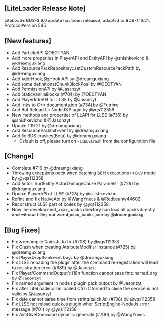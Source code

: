 ## [LiteLoader Release Note]
LiteLoaderBDS-2.6.0 update has been released, adapted to BDS-1.19.21, ProtocolVersion 545

## [New features]
- Add ParticleAPI @OEOTYAN
- Add more properties in PlayerAPI and EntityAPI by @shishkevichd & @dreamguxiang
- Add ResourcePackRepository::setCustomResourcePackPath by @dreamguxiang
- Add AddrHook,SigHook API by @dreamguxiang
- Add some definitions(ChunkBlockPos) by @OEOTYAN
- Add PermissionAPI by @Jasonzyt
- Add StaticVanillaBlocks (#704) by @OEOTYAN
- Add PlayerInfoAPI for LLSE by @Jasonzyt
- Add links to C++ documentation (#734) by @Futrime
- Add Hot Reload for NodeJS Plugin  by @yqs112358
- New methods and properties of LLAPI for LLSE (#726) by @shishkevichd & @Jasonzyt
- Update 1.19.21 by @dreamguxiang
- Add ResourcePackInitEvent by @dreamguxiang
- Add fix BDS crashes(Beta) by @dreamguxiang
  - Default is off, please turn on `FixBDSCrash` from the configuration file

## [Change]
- Complete #716 by @dreamguxiang
- Throwing exceptions back when catching SEH exceptions in Dev mode by @yqs112358
- Add Actor::hurtEntity ActorDamageCause Parameter (#729) by @dreamguxiang
- Update PlayerAPI of LLSE (#723) by @shishkevichd
- Refine and fix NativeApi by @WangYneos & @Redbeanw44602
- Reconstruct LLSE part of codes by @yqs112358
- Now the development_xxxx_packs directory can load all packs directly and without filling out world_xxxx_packs.json by @dreamguxiang

## [Bug Fixes]
- Fix & recompile QuickJs to fix (#708) by @yqs112358
- Fix Crash when creating AttributeModifier instance (#725) by @dreamguxiang
- Fix PlayerDropItemEvent bugs by @dreamguxiang
- Fix LLSE reloading the plugin after the command re-registration will lead to registration error (#689) by @Jasonzyt
- Fix Player/CommandOutput's i18n function cannot pass fmt::named_arg by @Jasonzyt
- Fix named argument in nodejs plugin pack output by @Jasonzyt
- Fix after LiteLoader.dll is loaded  Ctrl+C forced to close the service is not valid by @Jasonzyt
- Fix date cannot parse time from string(quickJs) (#708) by @yqs112358
- Fix LLSE hot reload quickJs plugin when ScriptEngine-NodeJs error message (#701) by @yqs112358
- Fix AntiGiveCommand dynamic generate (#700) by @WangYneos
